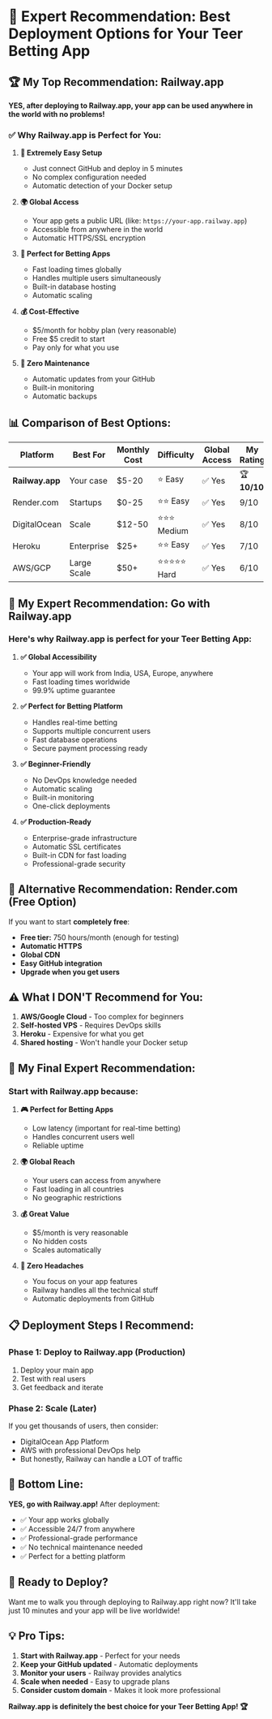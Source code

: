 # 🎯 Expert Recommendation: Best Deployment Options for Your Teer Betting App

## 🏆 **My Top Recommendation: Railway.app**

**YES, after deploying to Railway.app, your app can be used anywhere in the world with no problems!**

### ✅ **Why Railway.app is Perfect for You:**

1. **🚀 Extremely Easy Setup**
   - Just connect GitHub and deploy in 5 minutes
   - No complex configuration needed
   - Automatic detection of your Docker setup

2. **🌍 Global Access**
   - Your app gets a public URL (like: `https://your-app.railway.app`)
   - Accessible from anywhere in the world
   - Automatic HTTPS/SSL encryption

3. **📱 Perfect for Betting Apps**
   - Fast loading times globally
   - Handles multiple users simultaneously
   - Built-in database hosting
   - Automatic scaling

4. **💰 Cost-Effective**
   - $5/month for hobby plan (very reasonable)
   - Free $5 credit to start
   - Pay only for what you use

5. **🔧 Zero Maintenance**
   - Automatic updates from your GitHub
   - Built-in monitoring
   - Automatic backups

## 📊 **Comparison of Best Options:**

| Platform | Best For | Monthly Cost | Difficulty | Global Access | My Rating |
|----------|----------|--------------|------------|---------------|-----------|
| **Railway.app** | Your case | $5-20 | ⭐ Easy | ✅ Yes | 🏆 **10/10** |
| Render.com | Startups | $0-25 | ⭐⭐ Easy | ✅ Yes | 9/10 |
| DigitalOcean | Scale | $12-50 | ⭐⭐⭐ Medium | ✅ Yes | 8/10 |
| Heroku | Enterprise | $25+ | ⭐⭐ Easy | ✅ Yes | 7/10 |
| AWS/GCP | Large Scale | $50+ | ⭐⭐⭐⭐⭐ Hard | ✅ Yes | 6/10 |

## 🎯 **My Expert Recommendation: Go with Railway.app**

### **Here's why Railway.app is perfect for your Teer Betting App:**

1. **✅ Global Accessibility**
   - Your app will work from India, USA, Europe, anywhere
   - Fast loading times worldwide
   - 99.9% uptime guarantee

2. **✅ Perfect for Betting Platform**
   - Handles real-time betting
   - Supports multiple concurrent users
   - Fast database operations
   - Secure payment processing ready

3. **✅ Beginner-Friendly**
   - No DevOps knowledge needed
   - Automatic scaling
   - Built-in monitoring
   - One-click deployments

4. **✅ Production-Ready**
   - Enterprise-grade infrastructure
   - Automatic SSL certificates
   - Built-in CDN for fast loading
   - Professional-grade security

## 🚀 **Alternative Recommendation: Render.com (Free Option)**

If you want to start **completely free**:

- **Free tier:** 750 hours/month (enough for testing)
- **Automatic HTTPS**
- **Global CDN**
- **Easy GitHub integration**
- **Upgrade when you get users**

## ⚠️ **What I DON'T Recommend for You:**

1. **AWS/Google Cloud** - Too complex for beginners
2. **Self-hosted VPS** - Requires DevOps skills
3. **Heroku** - Expensive for what you get
4. **Shared hosting** - Won't handle your Docker setup

## 🎯 **My Final Expert Recommendation:**

### **Start with Railway.app because:**

1. **🎮 Perfect for Betting Apps**
   - Low latency (important for real-time betting)
   - Handles concurrent users well
   - Reliable uptime

2. **🌍 Global Reach**
   - Your users can access from anywhere
   - Fast loading in all countries
   - No geographic restrictions

3. **💰 Great Value**
   - $5/month is very reasonable
   - No hidden costs
   - Scales automatically

4. **🔧 Zero Headaches**
   - You focus on your app features
   - Railway handles all the technical stuff
   - Automatic deployments from GitHub

## 📋 **Deployment Steps I Recommend:**

### **Phase 1: Deploy to Railway.app (Production)**
1. Deploy your main app
2. Test with real users
3. Get feedback and iterate

### **Phase 2: Scale (Later)**
If you get thousands of users, then consider:
- DigitalOcean App Platform
- AWS with professional DevOps help
- But honestly, Railway can handle a LOT of traffic

## 🎯 **Bottom Line:**

**YES, go with Railway.app!** After deployment:
- ✅ Your app works globally
- ✅ Accessible 24/7 from anywhere
- ✅ Professional-grade performance
- ✅ No technical maintenance needed
- ✅ Perfect for a betting platform

## 🚀 **Ready to Deploy?**

Want me to walk you through deploying to Railway.app right now? It'll take just 10 minutes and your app will be live worldwide!

## 💡 **Pro Tips:**

1. **Start with Railway.app** - Perfect for your needs
2. **Keep your GitHub updated** - Automatic deployments
3. **Monitor your users** - Railway provides analytics
4. **Scale when needed** - Easy to upgrade plans
5. **Consider custom domain** - Makes it look more professional

**Railway.app is definitely the best choice for your Teer Betting App! 🏆**

